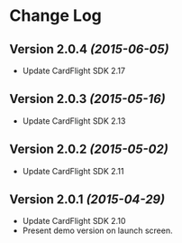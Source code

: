 Change Log
==========

Version 2.0.4 *(2015-06-05)*
----------------------------

 * Update CardFlight SDK 2.17
 

Version 2.0.3 *(2015-05-16)*
----------------------------

 * Update CardFlight SDK 2.13
 

Version 2.0.2 *(2015-05-02)*
----------------------------

 * Update CardFlight SDK 2.11

 
Version 2.0.1 *(2015-04-29)*
----------------------------

 * Update CardFlight SDK 2.10
 * Present demo version on launch screen.

